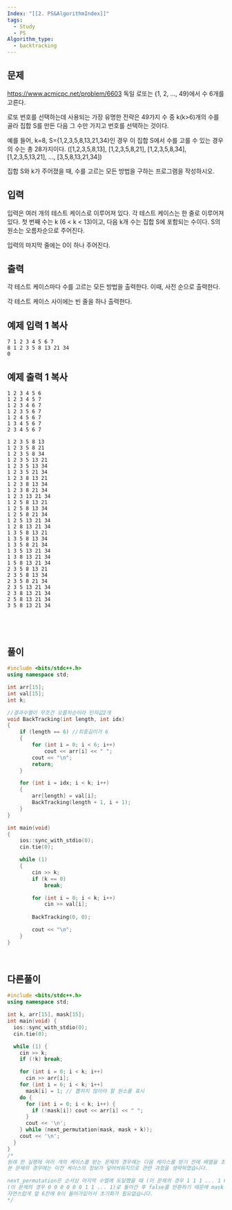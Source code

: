 ```yaml
---
Index: "[[2. PS&AlgorithmIndex]]"
tags:
  - Study
  - PS
Algorithm_type:
  - backtracking
---
```


## 문제
https://www.acmicpc.net/problem/6603
독일 로또는 {1, 2, ..., 49}에서 수 6개를 고른다.

로또 번호를 선택하는데 사용되는 가장 유명한 전략은 49가지 수 중 k(k>6)개의 수를 골라 집합 S를 만든 다음 그 수만 가지고 번호를 선택하는 것이다.

예를 들어, k=8, S={1,2,3,5,8,13,21,34}인 경우 이 집합 S에서 수를 고를 수 있는 경우의 수는 총 28가지이다. (\[1,2,3,5,8,13], \[1,2,3,5,8,21], \[1,2,3,5,8,34], \[1,2,3,5,13,21], ..., \[3,5,8,13,21,34])

집합 S와 k가 주어졌을 때, 수를 고르는 모든 방법을 구하는 프로그램을 작성하시오.

## 입력

입력은 여러 개의 테스트 케이스로 이루어져 있다. 각 테스트 케이스는 한 줄로 이루어져 있다. 첫 번째 수는 k (6 < k < 13)이고, 다음 k개 수는 집합 S에 포함되는 수이다. S의 원소는 오름차순으로 주어진다.

입력의 마지막 줄에는 0이 하나 주어진다. 

## 출력

각 테스트 케이스마다 수를 고르는 모든 방법을 출력한다. 이때, 사전 순으로 출력한다.

각 테스트 케이스 사이에는 빈 줄을 하나 출력한다.

## 예제 입력 1 복사
```
7 1 2 3 4 5 6 7
8 1 2 3 5 8 13 21 34
0
```


## 예제 출력 1 복사
```
1 2 3 4 5 6
1 2 3 4 5 7
1 2 3 4 6 7
1 2 3 5 6 7
1 2 4 5 6 7
1 3 4 5 6 7
2 3 4 5 6 7

1 2 3 5 8 13
1 2 3 5 8 21
1 2 3 5 8 34
1 2 3 5 13 21
1 2 3 5 13 34
1 2 3 5 21 34
1 2 3 8 13 21
1 2 3 8 13 34
1 2 3 8 21 34
1 2 3 13 21 34
1 2 5 8 13 21
1 2 5 8 13 34
1 2 5 8 21 34
1 2 5 13 21 34
1 2 8 13 21 34
1 3 5 8 13 21
1 3 5 8 13 34
1 3 5 8 21 34
1 3 5 13 21 34
1 3 8 13 21 34
1 5 8 13 21 34
2 3 5 8 13 21
2 3 5 8 13 34
2 3 5 8 21 34
2 3 5 13 21 34
2 3 8 13 21 34
2 5 8 13 21 34
3 5 8 13 21 34
```
   
---
## 풀이
```cpp
#include <bits/stdc++.h>
using namespace std;

int arr[15];
int val[15];
int k;

//결과수열이 무조건 오름차순이라 인자값2개
void BackTracking(int length, int idx)
{
	if (length == 6) //최종길이가 6
	{
		for (int i = 0; i < 6; i++)
			cout << arr[i] << " ";
		cout << "\n";
		return;
	}

	for (int i = idx; i < k; i++)
	{
		arr[length] = val[i];
		BackTracking(length + 1, i + 1);
	}
}

int main(void) 
{
	ios::sync_with_stdio(0);
	cin.tie(0);

	while (1)
	{
		cin >> k;
		if (k == 0)
			break;

		for (int i = 0; i < k; i++)
			cin >> val[i];
		
		BackTracking(0, 0);

		cout << "\n";
	}
}
```
   
## 다른풀이
```cpp
#include <bits/stdc++.h>
using namespace std;

int k, arr[15], mask[15];
int main(void) {
  ios::sync_with_stdio(0);
  cin.tie(0);

  while (1) {
    cin >> k;
    if (!k) break;

    for (int i = 0; i < k; i++)
      cin >> arr[i];
    for (int i = 6; i < k; i++)
      mask[i] = 1; // 뽑히지 않아야 할 원소를 표시
    do {
      for (int i = 0; i < k; i++) {
        if (!mask[i]) cout << arr[i] << " ";
      }
      cout << '\n';
    } while (next_permutation(mask, mask + k));
    cout << '\n';
  }
}
/* 
원래 한 실행에 여러 개의 케이스를 받는 문제의 경우에는 다음 케이스를 받기 전에 배열을 초기화 시켜주어야 하나,
본 문제의 경우에는 이전 케이스의 정보가 덮어씌워지므로 관련 과정을 생략하였습니다.

next_permutation은 순서상 마지막 수열에 도달했을 때 (이 문제의 경우 1 1 1 ... 1 0 0 0 0 0 0) 다시 첫 수열
(이 문제의 경우 0 0 0 0 0 0 1 1 ... 1)로 돌아간 후 false를 반환하기 때문에 mask 배열 또한 각 TC가 끝난 후
자연스럽게 앞 6칸에 0이 들어가있어서 초기화가 필요없습니다.
*/
```